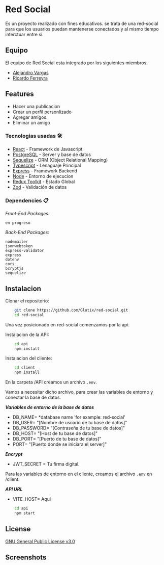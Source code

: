 # Red Social

Es un proyecto realizado con fines educativos. se trata de una red-social para que los usuarios puedan mantenerse conectados y al mismo tiempo interctuar entre si.

## Equipo

El equipo de Red Social esta integrado por los siguientes miembros:

- [Alejandro Vargas](https://github.com/dether)
- [Ricardo Ferreyra](https://github.com/glutix)


## Features
- Hacer una publicacion
- Crear un perfil personlizado
- Agregar amigos.
- Eliminar un amigo

### Tecnologias usadas 🛠️

- [React](https://reactjs.org/) - Framework de Javascript
- [PostgreSQL](https://www.mysql.com/) - Server y base de datos
- [Sequelize](https://sequelize.org/) - ORM (Object Relational Mapping)
- [Typescript](https://www.typescriptlang.org/) - Lenaguaje Principal
- [Express](https://expressjs.com/) - Framework Backend
- [Node](https://nodejs.org/es) - Entorno de ejecucion
- [Redux Toolkit](https://redux-toolkit.js.org/) - Estado Global
- [Zod](https://zod.dev/) - Validación de datos

### Dependencies 📋

_Front-End Packages:_

```
en progreso

```

_Back-End Packages:_

```
nodemailer
jsonwebtoken
express-validator
express
dotenv
cors
bcryptjs
sequelize
```

## Instalacion

Clonar el repositorio:

```bash
    git clone https://github.com/Glutix/red-social.git
    cd red-social
```

Una vez posicionado en red-social comenzamos por la api.

Instalacion de la API:

```bash
    cd api
    npm install

```

Instalacion del cliente:

```bash
    cd client
    npm install

```

En la carpeta /API creamos un archivo `.env`.

Vamos a necesitar dicho archivo, para crear las variables de entorno y conectar la base de datos.

**_Variables de entorno de la base de datos_**

- DB_NAME= \*database name 'for example: red-social'
- DB_USER= "[Nombre de usuario de tu base de datos]"
- DB_PASSWORD= "[Contraseña de tu base de datos]"
- DB_HOST= "[Host de tu base de datos]"
- DB_PORT= "[Puerto de tu base de datos]"
- PORT= "[Puerto donde se iniciara el server]"


**_Encrypt_**

- JWT_SECRET = Tu firma digital.


Para las variables de entorno en el cliente, creamos el archivo  `.env` en  /client.

**_API URL_**

- VITE_HOST= Aqui

```bash
    cd api
    npm start
```


## License

[GNU General Public License v3.0](https://www.gnu.org/licenses/gpl-3.0.html)

## Screenshots


